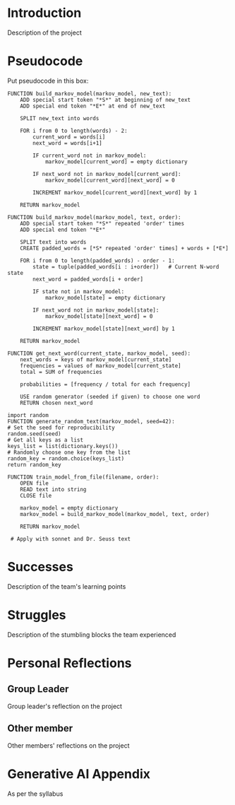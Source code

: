 # Introduction
Description of the project

# Pseudocode
Put pseudocode in this box:

```
FUNCTION build_markov_model(markov_model, new_text):
    ADD special start token "*S*" at beginning of new_text
    ADD special end token "*E*" at end of new_text
    
    SPLIT new_text into words
    
    FOR i from 0 to length(words) - 2:
        current_word = words[i]
        next_word = words[i+1]
        
        IF current_word not in markov_model:
            markov_model[current_word] = empty dictionary
        
        IF next_word not in markov_model[current_word]:
            markov_model[current_word][next_word] = 0
        
        INCREMENT markov_model[current_word][next_word] by 1
    
    RETURN markov_model

FUNCTION build_markov_model(markov_model, text, order):
    ADD special start token "*S*" repeated 'order' times
    ADD special end token "*E*"
    
    SPLIT text into words
    CREATE padded_words = [*S* repeated 'order' times] + words + [*E*]
    
    FOR i from 0 to length(padded_words) - order - 1:
        state = tuple(padded_words[i : i+order])   # Current N-word state
        next_word = padded_words[i + order]
        
        IF state not in markov_model:
            markov_model[state] = empty dictionary
        
        IF next_word not in markov_model[state]:
            markov_model[state][next_word] = 0
        
        INCREMENT markov_model[state][next_word] by 1
    
    RETURN markov_model

FUNCTION get_next_word(current_state, markov_model, seed):
    next_words = keys of markov_model[current_state]
    frequencies = values of markov_model[current_state]
    total = SUM of frequencies
    
    probabilities = [frequency / total for each frequency]
    
    USE random generator (seeded if given) to choose one word
    RETURN chosen next_word

import random 
FUNCTION generate_random_text(markov_model, seed=42):
# Set the seed for reproducibility 
random.seed(seed) 
# Get all keys as a list 
keys_list = list(dictionary.keys()) 
# Randomly choose one key from the list 
random_key = random.choice(keys_list) 
return random_key

FUNCTION train_model_from_file(filename, order):
    OPEN file
    READ text into string
    CLOSE file
    
    markov_model = empty dictionary
    markov_model = build_markov_model(markov_model, text, order)
    
    RETURN markov_model
 
 # Apply with sonnet and Dr. Seuss text
```

# Successes
Description of the team's learning points

# Struggles
Description of the stumbling blocks the team experienced

# Personal Reflections
## Group Leader
Group leader's reflection on the project

## Other member
Other members' reflections on the project

# Generative AI Appendix
As per the syllabus
